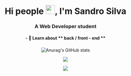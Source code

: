 <h1 align="center">Hi people <img src="https://raw.githubusercontent.com/kaueMarques/kaueMarques/master/hi.gif" width="30px">, I'm Sandro Silva</h1>
<h3 align="center">A Web Developer student</h3>

<h4 align="center">- 
 💬 Learn about ** back / front - end   **
</h4>



###

<span align="center">
 
![Anurag's GitHub stats](https://github-readme-stats.vercel.app/api?username=silvasandro&theme=radical&show_icons=true) 

[<img src="https://img.shields.io/badge/Node.js-339933?style=for-the-badge&logo=nodedotjs&logoColor=white" />](https://www.linkedin.com/in/eusanjr/)

 [<img src="  https://img.shields.io/badge/CSS-239120?&style=for-the-badge&logo=css3&logoColor=white " />](https://www.linkedin.com/in/eusanjr/)

 
 
 
<!-- 
 [<img src="https://img.shields.io/badge/linkedin-%230077B5.svg?&style=for-the-badge&logo=linkedin&logoColor=white" />](https://www.linkedin.com/in/eusanjr/)
 <img src="https://img.shields.io/badge/HTML5-E34F26?style=for-the-badge&logo=html5&logoColor=white" />
 <img src="https://img.shields.io/badge/CSS3-1572B6?style=for-the-badge&logo=css3&logoColor=white" />
 <img src="https://img.shields.io/badge/JavaScript-F7DF1E?style=for-the-badge&logo=javascript&logoColor=black" />
 <img src="https://img.shields.io/badge/TypeScript-007ACC?style=for-the-badge&logo=typescript&logoColor=white" />
 <img src="https://img.shields.io/badge/Node.js-339933?style=for-the-badge&logo=nodedotjs&logoColor=white" />
 <img src="https://img.shields.io/badge/Yarn-2C8EBB?style=for-the-badge&logo=yarn&logoColor=white" />
 <img src="https://img.shields.io/badge/Sass-CC6699?style=for-the-badge&logo=sass&logoColor=white" />
 <img src="https://img.shields.io/badge/React-20232A?style=for-the-badge&logo=react&logoColor=61DAFB" />
 <img src="https://img.shields.io/badge/Bootstrap-563D7C?style=for-the-badge&logo=bootstrap&logoColor=white" />
 <img src="https://img.shields.io/badge/next.js-000000?style=for-the-badge&logo=nextdotjs&logoColor=white" />
 <img src="https://img.shields.io/badge/firebase-ffca28?style=for-the-badge&logo=firebase&logoColor=black" />
 <img src="https://img.shields.io/badge/Git-F05032?style=for-the-badge&logo=git&logoColor=white" /> -->
 

 
</span>
